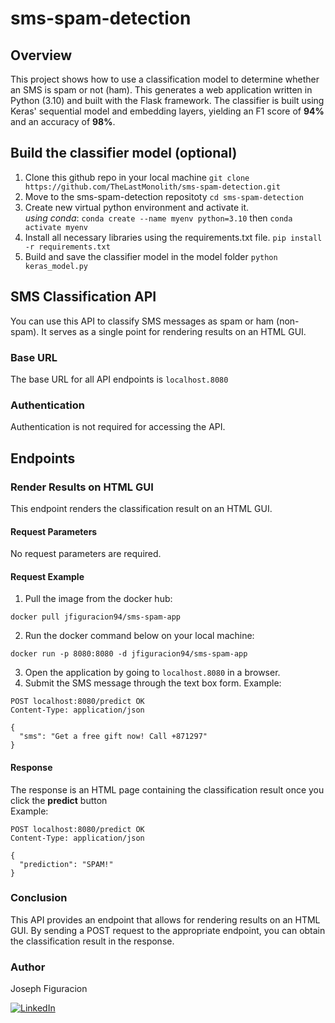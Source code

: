 # sms-spam-detection
## Overview
This project shows how to use a classification model to determine whether an SMS is spam or not (ham). This generates a web application written in Python (3.10) and built with the Flask framework. The classifier is built using Keras' sequential model and embedding layers, yielding an F1 score of **94%** and an accuracy of **98%**.

## Build the classifier model (optional)
1. Clone this github repo in your local machine `git clone https://github.com/TheLastMonolith/sms-spam-detection.git`
2. Move to the sms-spam-detection repositoty `cd sms-spam-detection`
3. Create new virtual python environment and activate it.  
   *using conda*: `conda create --name myenv python=3.10` then `conda activate myenv`
4. Install all necessary libraries using the requirements.txt file. `pip install -r requirements.txt`
5. Build and save the classifier model in the model folder `python keras_model.py`


## SMS Classification API
You can use this API to classify SMS messages as spam or ham (non-spam). It serves as a single point for rendering results on an HTML GUI.

### Base URL
The base URL for all API endpoints is `localhost.8080`

### Authentication
Authentication is not required for accessing the API.

## Endpoints

### Render Results on HTML GUI

This endpoint renders the classification result on an HTML GUI.

#### Request Parameters
No request parameters are required.

#### Request Example
1. Pull the image from the docker hub:  
```
docker pull jfiguracion94/sms-spam-app
```
2. Run the docker command below on your local machine:  
```
docker run -p 8080:8080 -d jfiguracion94/sms-spam-app
```
3. Open the application by going to `localhost.8080` in a browser.
4. Submit the SMS message through the text box form.
Example:
```
POST localhost:8080/predict OK
Content-Type: application/json

{
  "sms": "Get a free gift now! Call +871297"
}
```

#### Response
The response is an HTML page containing the classification result once you click the **predict** button  
Example:
```
POST localhost:8080/predict OK
Content-Type: application/json

{
  "prediction": "SPAM!"
}
```  

### Conclusion
This API provides an endpoint that allows for rendering results on an HTML GUI. By sending a POST request to the appropriate endpoint, you can obtain the classification result in the response.

### Author  
Joseph Figuracion  
  
[![LinkedIn](https://img.shields.io/badge/LinkedIn-0077B5?style=for-the-badge&logo=linkedin&logoColor=white)](https://www.linkedin.com/in/josephfiguracion/)
